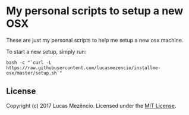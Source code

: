 # My personal scripts to setup a new OSX

These are just my personal scripts to help me setup a new osx machine.

To start a new setup, simply run:

```shell
bash -c "`curl -L https://raw.githubusercontent.com/lucasmezencio/installme-osx/master/setup.sh`"
```

## License

Copyright (c) 2017 Lucas Mezêncio. Licensed under the [MIT License](http://www.opensource.org/licenses/mit-license.php).

